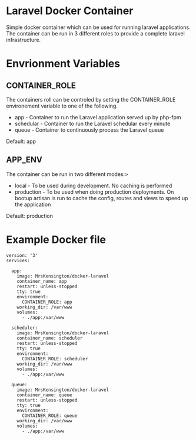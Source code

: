 # Laravel Docker Container

Simple docker container which can be used for running laravel applications. The container can be run in 3 different roles to provide a complete laravel infrastructure. 

# Envrionment Variables

## CONTAINER_ROLE
The containers roll can be controled by setting the CONTAINER_ROLE environement variable to one of the following.

- app - Container to run the Laravel application served up by php-fpm
- schedular - Container  to run the Laravel schedular every minute
- queue - Container to continuously process the Laravel queue

Default: app

## APP_ENV
The container can be run in two different modes:>

- local - To be used during development. No caching is performed
- production - To be used when doing production deployments. On bootup artisan is run to cache the config, routes and views to speed up the application

Default: production

# Example Docker file
    version: '3'
    services:
    
      app:
        image: MrsKensington/docker-laravel
        container_name: app
        restart: unless-stopped
        tty: true
        environment:
          CONTAINER_ROLE: app
        working_dir: /var/www
        volumes:
          - ./app:/var/www
    
      scheduler:
        image: MrsKensington/docker-laravel
        container_name: scheduler
        restart: unless-stopped
        tty: true
        environment:
          CONTAINER_ROLE: scheduler
        working_dir: /var/www
        volumes:
          - ./app:/var/www
    
      queue:
        image: MrsKensington/docker-laravel
        container_name: queue
        restart: unless-stopped
        tty: true
        environment:
          CONTAINER_ROLE: queue
        working_dir: /var/www
        volumes:
          - ./app:/var/www
